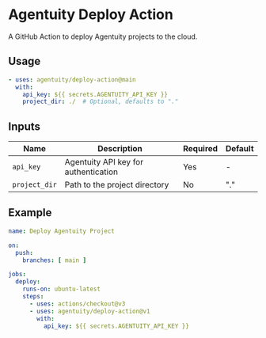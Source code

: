 # Agentuity Deploy Action

A GitHub Action to deploy Agentuity projects to the cloud.

## Usage

```yaml
- uses: agentuity/deploy-action@main
  with:
    api_key: ${{ secrets.AGENTUITY_API_KEY }}
    project_dir: ./  # Optional, defaults to "."
```

## Inputs

| Name | Description | Required | Default |
|------|-------------|----------|---------|
| `api_key` | Agentuity API key for authentication | Yes | - |
| `project_dir` | Path to the project directory | No | "." |

## Example

```yaml
name: Deploy Agentuity Project

on:
  push:
    branches: [ main ]

jobs:
  deploy:
    runs-on: ubuntu-latest
    steps:
      - uses: actions/checkout@v3
      - uses: agentuity/deploy-action@v1
        with:
          api_key: ${{ secrets.AGENTUITY_API_KEY }}
```